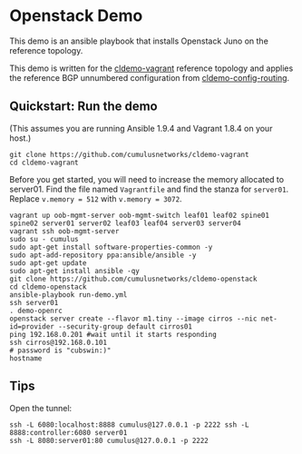 Openstack Demo
==============
This demo is an ansible playbook that installs Openstack Juno on the reference topology.

This demo is written for the [cldemo-vagrant](https://github.com/cumulusnetworks/cldemo-vagrant) reference topology and applies the reference BGP unnumbered configuration from [cldemo-config-routing](https://github.com/cumulusnetworks/cldemo-config-routing).


Quickstart: Run the demo
------------------------
(This assumes you are running Ansible 1.9.4 and Vagrant 1.8.4 on your host.)

    git clone https://github.com/cumulusnetworks/cldemo-vagrant
    cd cldemo-vagrant

Before you get started, you will need to increase the memory allocated to server01.
Find the file named `Vagrantfile` and find the stanza for `server01`. Replace
`v.memory = 512` with `v.memory = 3072`.

    vagrant up oob-mgmt-server oob-mgmt-switch leaf01 leaf02 spine01 spine02 server01 server02 leaf03 leaf04 server03 server04
    vagrant ssh oob-mgmt-server
    sudo su - cumulus
    sudo apt-get install software-properties-common -y
    sudo apt-add-repository ppa:ansible/ansible -y
    sudo apt-get update
    sudo apt-get install ansible -qy
    git clone https://github.com/cumulusnetworks/cldemo-openstack
    cd cldemo-openstack
    ansible-playbook run-demo.yml
    ssh server01
    . demo-openrc
    openstack server create --flavor m1.tiny --image cirros --nic net-id=provider --security-group default cirros01
    ping 192.168.0.201 #wait until it starts responding
    ssh cirros@192.168.0.101
    # password is "cubswin:)"
    hostname

Tips
----
Open the tunnel:

    ssh -L 6080:localhost:8888 cumulus@127.0.0.1 -p 2222 ssh -L 8888:controller:6080 server01
    ssh -L 8080:server01:80 cumulus@127.0.0.1 -p 2222
